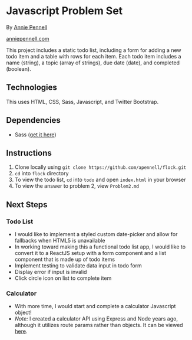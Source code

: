 # Javascript Problem Set

By [Annie Pennell](https://www.linkedin.com/in/anniepennell/)

[anniepennell.com](http://anniepennell.com/)

This project includes a static todo list, including a form for adding a new todo item and a table with rows for each item. Each todo item includes a name (string), a topic (array of strings), due date (date), and completed (boolean).

## Technologies 

This uses HTML, CSS, Sass, Javascript, and Twitter Bootstrap.

## Dependencies
* Sass ([get it here](http://sass-lang.com/install))

## Instructions

1. Clone locally using `git clone https://github.com/apennell/flock.git`
2. `cd` into `flock` directory
3. To view the todo list, `cd` into `todo` and open `index.html` in your browser
4. To view the answer to problem 2, view `Problem2.md`

## Next Steps

### Todo List

* I would like to implement a styled custom date-picker and allow for fallbacks when HTML5 is unavailable
* In working toward making this a functional todo list app, I would like to convert it to a ReactJS setup with a form component and a list component that is made up of todo items
* Implement testing to validate data input in todo form
* Display error if input is invalid
* Click circle icon on list to complete item

### Calculator
* With more time, I would start and complete a calculator Javascript object!
* *Note:* I created a calculator API using Express and Node years ago, although it utilizes route params rather than objects. It can be viewed [here](https://github.com/apennell/Calculator-HW).

